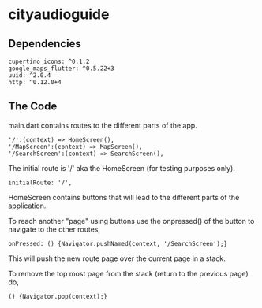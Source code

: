 # cityaudioguide

## Dependencies 
```
cupertino_icons: ^0.1.2
google_maps_flutter: ^0.5.22+3
uuid: ^2.0.4
http: ^0.12.0+4
```
## The Code
main.dart contains routes to the different parts of the app.

```
'/':(context) => HomeScreen(),
'/MapScreen':(context) => MapScreen(),
'/SearchScreen':(context) => SearchScreen(),
```

The initial route is '/' aka the HomeScreen (for testing purposes only).

```
initialRoute: '/',
```

HomeScreen contains buttons that will lead to the different parts of the application.

To reach another "page" using buttons use the onpressed() of the button to navigate to the other routes,

```
onPressed: () {Navigator.pushNamed(context, '/SearchScreen');}
```

This will push the new route page over the current page in a stack.

To remove the top most page from the stack (return to the previous page) do,

```
() {Navigator.pop(context);}
```
